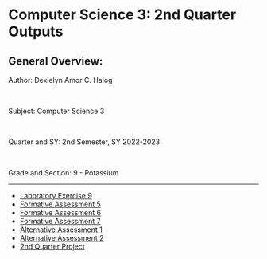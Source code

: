 # Computer Science 3: 2nd Quarter Outputs
<h2> General Overview: </h2>
<p> Author: Dexielyn Amor C. Halog </p> <br>
<p> Subject: Computer Science 3 </p> <br>
<p> Quarter and SY: 2nd Semester, SY 2022-2023 </p> <br>
<p> Grade and Section: 9 - Potassium </p> <hr>
<ul>
  <li> <a href = "https://dexiesuser.github.io/CS3-Q2/Laboratory%20Exercise%209/mod6-1_Halog.html">Laboratory Exercise 9</a> </li>
  <li> <a href = "https://dexiesuser.github.io/CS3-Q2/Formative%20Assessment%205/FA5_Halog.html">Formative Assessment 5</a> </li>
  <li> <a href = "https://dexiesuser.github.io/CS3-Q2/FA6_Halog.html">Formative Assessment 6</a> </li>
  <li> <a href = "https://dexiesuser.github.io/CS3-Q2/FA7_Halog.html">Formative Assessment 7</a> </li>
  <li> <a href = "https://dexiesuser.github.io/CS3-Q2/AA2_Halog/home.html">Alternative Assessment 1</a> </li>
  <li> <a href = "https://dexiesuser.github.io/CS3-Q2/AA2_Halog_1/AA2_Halog.html">Alternative Assessment 2</a> </li>
  <li> <a href = "https://dexiesuser.github.io/CS3-Q2/2Q_Project.html">2nd Quarter Project</a> </li>
<ul>

